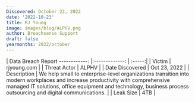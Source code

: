 ```yaml
---
Discovered: October 23, 2022
date: '2022-10-23'
title: RJ Young
image: images/blog/ALPHV.png
author: Breachsense Support
draft: false
yearmonths: 2022/october
---
```



| Data Breach Report
------------:     |:-------------:    | :-----:|
| Victim      | rjyoung.com      | 
| Threat Actor      | ALPHV      | 
| Date Discovered      | Oct 23, 2022      | 
| Description      | We help small to enterprise-level organizations transition into modern workplaces and increase productivity with comprehensive managed IT solutions, office equipment and technology, business process outsourcing and digital communications.      | 
| Leak Size      | 4TB      | 

